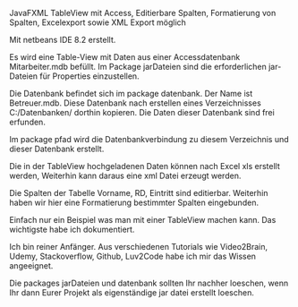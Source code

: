 JavaFXML TableView mit Access, Editierbare Spalten, Formatierung von Spalten, Excelexport sowie XML Export möglich

Mit netbeans IDE 8.2 erstellt.

Es wird eine Table-View mit Daten aus einer Accessdatenbank Mitarbeiter.mdb befüllt.
Im Package jarDateien sind die erforderlichen jar-Dateien für Properties einzustellen.

Die Datenbank befindet sich im package datenbank. Der Name ist Betreuer.mdb.
Diese Datenbank nach erstellen eines Verzeichnisses C:/Datenbanken/ 
dorthin kopieren. Die Daten dieser Datenbank sind frei erfunden. 

Im package pfad wird die Datenbankverbindung zu diesem Verzeichnis und dieser Datenbank erstellt.

Die in der TableView hochgeladenen Daten können nach Excel xls erstellt werden,
Weiterhin kann daraus eine xml Datei erzeugt werden.

Die Spalten der Tabelle Vorname, RD, Eintritt sind editierbar.
Weiterhin haben wir hier eine Formatierung bestimmter Spalten eingebunden.

Einfach nur ein Beispiel was man mit einer TableView machen kann.
Das wichtigste habe ich dokumentiert.

Ich bin reiner Anfänger. Aus verschiedenen Tutorials wie Video2Brain, Udemy, Stackoverflow, Github, Luv2Code habe
ich mir das Wissen angeeignet.

Die packages jarDateien und datenbank sollten Ihr nachher loeschen, wenn Ihr dann Eurer Projekt als eigenständige jar
datei erstellt loeschen.



